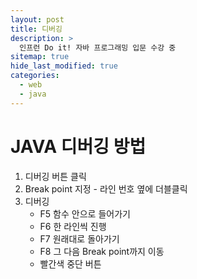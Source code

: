 ```yaml
---
layout: post
title: 디버깅
description: >
  인프런 Do it! 자바 프로그래밍 입문 수강 중
sitemap: true
hide_last_modified: true
categories:
  - web
  - java
---
```

# JAVA 디버깅 방법

1. 디버깅 버튼 클릭
2. Break point 지정 - 라인 번호 옆에 더블클릭
3. 디버깅
    - F5 함수 안으로 들어가기
    - F6 한 라인씩 진행
    - F7 원래대로 돌아가기
    - F8 그 다음 Break point까지 이동
    - 빨간색 중단 버튼